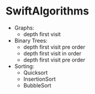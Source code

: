 # SwiftAlgorithms

- Graphs:
  - depth first visit
- Binary Trees:
  - depth first visit pre order
  - depth first visit in order
  - depth first visit pre order
- Sorting:
  - Quicksort
  - InsertionSort
  - BubbleSort


